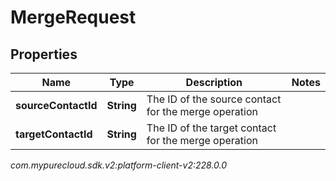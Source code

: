 # MergeRequest


## Properties

| Name | Type | Description | Notes |
| ------------ | ------------- | ------------- | ------------- |
| **sourceContactId** | **String** | The ID of the source contact for the merge operation |  |
| **targetContactId** | **String** | The ID of the target contact for the merge operation |  |




_com.mypurecloud.sdk.v2:platform-client-v2:228.0.0_
